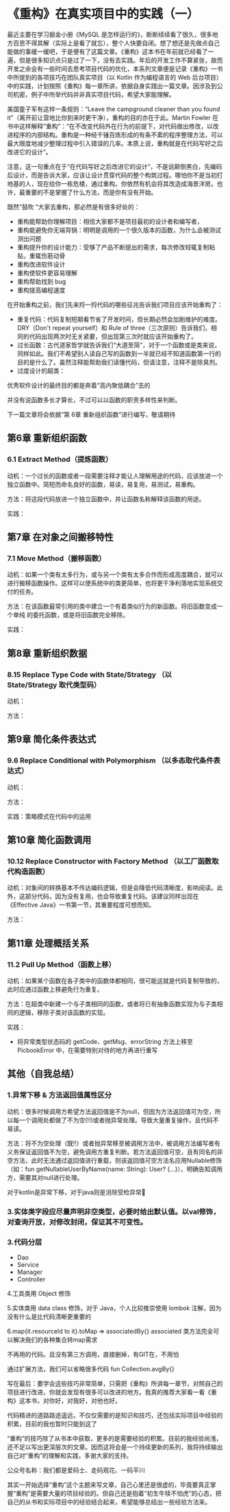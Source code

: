# 《重构》在真实项目中的实践（一）

最近主要在学习掘金小册《MySQL 是怎样运行的》，断断续续看了很久，很多地方百思不得其解（实际上是看了就忘），整个人快要自闭。想了想还是先做点自己能做的事缓一缓吧，于是便有了这篇文章。《重构》这本书在年前就已经看了一遍，但是很多知识点只是过了一下，没有去实践。年后的开发工作不算紧张，故而开发之余会有一些时间去思考项目代码的优化，本系列文章便是记录《重构》一书中所提到的各项技巧在团队真实项目（以 Kotlin 作为编程语言的 Web 后台项目）中的实践，计划按照《重构》每一章所讲，依据自身实践出一篇文章。因涉及到公司机密，例子中所举代码并非真实项目代码，希望大家能理解。

美国童子军有这样一条规则：“Leave the campground cleaner than you found it”（离开前让营地比你到来时更干净），重构的目的亦在于此。Martin Fowler 在书中这样解释“重构”：“在不改变代码外在行为的前提下，对代码做出修改，以改进程序的内部结构。重构是一种经千锤百炼形成的有条不紊的程序整理方法，可以最大限度地减少整理过程中引入错误的几率。本质上说，重构就是在代码写好之后改进它的设计”。

注意，这一句重点在于“在代码写好之后改进它的设计”，不是说颠倒黑白，先编码后设计，而是告诉大家，应该让设计贯穿代码的整个构筑过程。哪怕你不是当初打地基的人，现在给你一栋危楼，通过重构，你依然有机会将其改造成海景洋房。也许，最重要的不是掌握了什么方法，而是你有没有开始。

既然“鼓吹 ”大家去重构，那必然是有很多好处的：

- 重构能帮助你理解项目：相信大家都不是项目最初的设计者和编写者，
- 重构能避免你无端背锅：明明是调用的一个很久版本的函数，为什么会被测试测出问题
- 重构提升你的设计能力：受够了产品不断提出的需求，每次修改轻辄复制粘贴，重辄伤筋动骨
- 重构改进软件设计
- 重构使软件更容易理解
- 重构帮助找到 bug
- 重构提高编程速度

在开始重构之前，我们先来捋一捋代码的哪些征兆告诉我们项目应该开始重构了：

- 重复代码：代码复制短期看节省了开发时间，但长期必然会加剧维护的难度。DRY（Don't repeat yourself）和 Rule of three（三次原则）告诉我们，相同的代码出现两次时无关紧要，但出现第三次时就应该开始重构了。
- 过长函数：古代道家哲学就告诉我们“大道至简”，对于一个函数或是类来说，同样如此。我们不希望别人读自己写的函数到一半就已经不知道函数第一行的目的是什么了。虽然注释能帮助我们读懂代码，但请注意，注释不是除臭剂。
- 过度设计的超类：

优秀软件设计的最终目的都是奔着“高内聚低耦合”去的

并没有说函数多长才算长，不过可以以函数的职责多样性来判断。



下一篇文章将会依据“第 6章 重新组织函数”进行编写，敬请期待



## 第6章 重新组织函数

### 6.1 Extract Method（提炼函数）

动机：一个过长的函数或者一段需要注释才能让人理解用途的代码，应该放进一个独立函数中。简短而命名良好的函数，易读，易复用，易测试，易重构。

方法：将这段代码放进一个独立函数中，并让函数名称解释该函数的用途。

实践：

## 第7章 在对象之间搬移特性

### 7.1 Move Method（搬移函数）

动机：如果一个类有太多行为，或与另一个类有太多合作而形成高度耦合，就可以进行搬移函数操作。这样可以使系统中的类更简单，也将更干净利落地实现系统交付的任务。

方法：在该函数最常引用的类中建立一个有着类似行为的新函数。将旧函数变成一个单纯 的委托函数，或是将旧函数完全移除。

实践：

## 第8章 重新组织数据

### 8.15 Replace Type Code with State/Strategy （以 State/Strategy 取代类型码）

动机：

方法：



## 第9章 简化条件表达式

### 9.6 Replace Conditional with Polymorphism （以多态取代条件表达式）

动机：

方法：

实践：策略模式在代码中的运用



## 第10章 简化函数调用

### 10.12 Replace Constructor with Factory Method （以工厂函数取代构造函数）

动机：对象间的转换基本不传达编码逻辑，但是会降低代码清晰度，影响阅读。此外，这部分代码，因为没有复用，也会导致重复代码。该建议同样出现在《Effective Java》一书第一节，其重要程度可想而知。

方法：



## 第11章 处理概括关系

### 11.2 Pull Up Method（函数上移）

动机：如果某个函数在各子类中的函数体都相同，很可能这就是代码复制导致的，此时应通过函数上移避免行为重复。

方法：在超类中新建一个与子类相同的函数，或者将已有抽象函数实现为与子类相同的逻辑，移除子类对该函数的实现。

实践：

- 将异常类型状态码的 getCode、getMsg、errorString 方法上移至 PicbookError 中，在需要特别对待的地方再进行重写

## 其他（自我总结）

### 1.异常下移 & 方法返回值属性区分

动机：很多时候调用方希望方法返回值是不为null，但因为方法返回值可为空，所以每一个调用处都做了不为空(!!)或者抛异常处理。导致大量重复操作，且代码不易读。

方法：将不为空处理（既!!）或者抛异常移至被调用方法中，被调用方法编写者有义务保证返回值不为空，避免调用方重复判断。若方法返回值可空，且有同名的非空方法，此时无法通过返回值进行重载，则该返回值可空方法名应用Nullable修饰（如：fun getNullableUserByName(name: String): User? {...}），明确告知调用方，需要其对null进行处理。



对于kotlin是异常下移，对于java则是消除受检异常



### 3.实体类字段应尽量声明非空类型，必要时给出默认值。以val修饰，对查询开放，对修改封闭，保证其不可变性。



### 3.代码分层

- Dao
- Service
- Manager
- Controller



4.工具类用 Object 修饰



5.实体类用 data class 修饰，对于 Java，个人比较推崇使用 lombok 注解，因为没有什么是比代码清晰更重要的



6.map{it.resourceId to it}.toMap => associatedBy{} associated 类方法完全可以解决我们的各种集合转map需求







不再用的代码。且没有第三方调用，直接删掉，有GIT在，不用怕



通过扩展方法，我们可以省略很多代码 fun Collection.avgBy{}



写在最后：要学会这些技巧非常简单，只需把《重构》所讲每一章节，对照自己的项目进行改进，你就会发现有很多可以改进的地方。我真的推荐大家看一看《重构》这本书，对你好，对我好，对他也好。



代码精进的道路路途遥远，不仅仅需要的是知识和技巧，还包括实际项目中经验的积累，目前的我也暂时只能到这了



“重构”的技巧除了从书本中获取，更多的是需要经验的积累。目前的我经验尚浅，还不足以写出更深层次的文章。因而这将会是一个持续更新的系列，我将持续输出自己对“重构”的理解和实践，多谢大家的支持。





公众号名称：我们都是爱码士、走码观花、一码平川



其实一开始选择“重构”这个主题来写文章，自己心里还是很虚的，毕竟要真正掌握“重构”是需要大量的项目经验的。但自己还是抱着“初生牛犊不怕虎”的心态，把自己的从书和实际项目中的经验结合起来，希望能够总结出一些经验方法来。